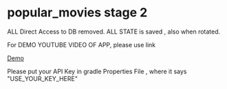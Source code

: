 # popular_movies stage 2 

ALL Direct Access to DB removed. ALL STATE is saved , also when rotated.

For DEMO YOUTUBE VIDEO OF APP, please use link 

[Demo](https://youtu.be/W0wjMBRAAkE)

Please put your API Key in gradle Properties File , where it says "USE_YOUR_KEY_HERE"
